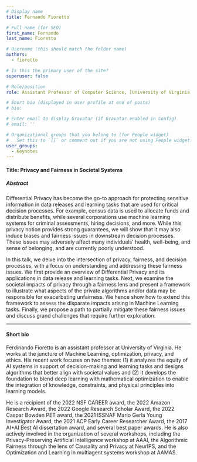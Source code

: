 ```yaml
---
# Display name
title: Fernando Fioretto

# Full name (for SEO)
first_name: Fernando
last_name: Fioretto

# Username (this should match the folder name)
authors:
  - fioretto

# Is this the primary user of the site?
superuser: false

# Role/position
role: Assistant Professor of Computer Science, [University of Virginia](https://engineering.virginia.edu/departments/computer-scienc)

# Short bio (displayed in user profile at end of posts)
# bio: 

# Enter email to display Gravatar (if Gravatar enabled in Config)
# email: ''

# Organizational groups that you belong to (for People widget)
#   Set this to `[]` or comment out if you are not using People widget.
user_groups:
  - Keynotes
---
```


#### Title: Privacy and Fairness in Societal Systems

##### Abstract
Differential Privacy has become the go-to approach for protecting sensitive information in data releases and learning tasks that are used for critical decision processes. For example, census data is used to allocate funds and distribute benefits, while several corporations use machine learning systems for criminal assessments, hiring decisions, and more. While this privacy notion provides strong guarantees, we will show that it may also induce biases and fairness issues in downstream decision processes. These issues may adversely affect many individuals' health, well-being, and sense of belonging, and are currently poorly understood.
        
In this talk, we delve into the intersection of privacy, fairness, and decision processes, with a focus on understanding and addressing these fairness issues. We first provide an overview of Differential Privacy and its applications in data release and learning tasks. Next, we examine the societal impacts of privacy through a fairness lens and present a framework to illustrate what aspects of the private algorithms and/or data may be responsible for exacerbating unfairness. We hence show how to extend this framework to assess the disparate impacts arising in Machine Learning tasks. Finally, we propose a path to partially mitigate these fairness issues and discuss grand challenges that require further exploration.

---
#### Short bio
Ferdinando Fioretto is an assistant professor at University of Virginia. He works at the juncture of Machine Learning, optimization, privacy, and ethics. His recent work focuses on two themes: (1) it analyzes the equity of AI systems in support of decision-making and learning tasks and designs algorithms that better align with societal values and (2) it develops the foundation to blend deep learning with mathematical optimization to enable the integration of knowledge, constraints, and physical principles into learning models.

He is a recipient of the 2022 NSF CAREER award, the 2022 Amazon Research Award, the 2022 Google Research Scholar Award, the 2022 Caspar Bowden PET award, the 2021 ISSNAF Mario Gerla Young Investigator Award, the 2021 ACP Early Career Researcher Award, the 2017 AI*AI Best AI dissertation award, and several best paper awards. He is also actively involved in the organization of several workshops, including the Privacy-Preserving Artificial Intelligence workshop at AAAI, the Algorithmic Fairness through the lens of Causality and Privacy at NeurIPS, and the Optimization and Learning in multiagent systems workshop at AAMAS.


